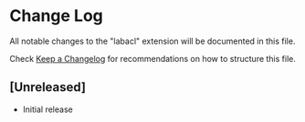 # Change Log

All notable changes to the "labacl" extension will be documented in this file.

Check [Keep a Changelog](http://keepachangelog.com/) for recommendations on how to structure this file.

## [Unreleased]

- Initial release